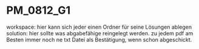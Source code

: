 # PM_0812_G1

workspace: hier kann sich jeder einen Ordner für seine Lösungen ablegen
solution: hier sollte was abgabefähige reingelegt werden. zu jedem pdf am Besten immer noch ne txt Datei als Bestätigung, wenn schon abgeschickt.
